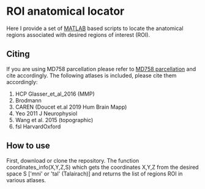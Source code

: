 # ROI anatomical locator
Here I provide a set of [MATLAB](https://mathworks.com/products/matlab) based scripts to locate the anatomical regions associated with desired regions of interest (ROI).


## Citing ##

If you are using MD758 parcellation please refer to [MD758 parcellation](https://github.com/cognitive-biology/Parcellation) and cite accordingly.
The following atlases is included, please cite them accordingly:
1. HCP Glasser_et_al_2016 (MMP)
2. Brodmann
3. CAREN (Doucet et.al 2019 Hum Brain Mapp)
4. Yeo 2011 J Neurophysiol
5. Wang et al. 2015 (topographic)
6. fsl HarvardOxford

## How to use ##
First, download or clone the repository. 
The function coordinates_info(X,Y,Z,S) which gets the coordinates X,Y,Z from the desired space S ['mni' or 'tal' (Talairach)] and returns the list of regions ROI in various atlases.
